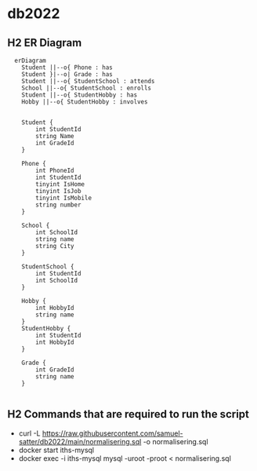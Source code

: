 # db2022

## H2 ER Diagram
```mermaid
  erDiagram
    Student ||--o{ Phone : has
    Student }|--o| Grade : has
    Student ||--o{ StudentSchool : attends
    School ||--o{ StudentSchool : enrolls
    Student ||--o{ StudentHobby : has
    Hobby ||--o{ StudentHobby : involves
    
    
    Student {
        int StudentId
        string Name
        int GradeId
    }
    
    Phone {
        int PhoneId
        int StudentId
        tinyint IsHome 
        tinyint IsJob
        tinyint IsMobile
        string number
    }
    
    School {
        int SchoolId
        string name
        string City
    }
    
    StudentSchool {
        int StudentId
        int SchoolId
    }
    
    Hobby {
        int HobbyId
        string name
    }
    StudentHobby {
        int StudentId
        int HobbyId
    }
    
    Grade {
        int GradeId
        string name
    }
    

```

## H2 Commands that are required to run the script
* curl -L https://raw.githubusercontent.com/samuel-satter/db2022/main/normalisering.sql -o normalisering.sql
* docker start iths-mysql
* docker exec -i iths-mysql mysql -uroot -proot < normalisering.sql

